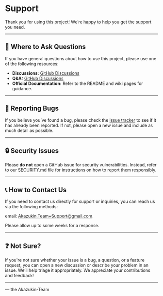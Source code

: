 # Support

Thank you for using this project! We’re happy to help you get the support you need.


---

## 💬 Where to Ask Questions

If you have general questions about how to use this project, please use one of the following resources:

- **Discussions:** [GitHub Discussions](https://github.com/Akazukin-Team/Annotation-Marker-Library/discussions)
- **Q&A:** [GitHub Discussions](https://github.com/Akazukin-Team/Annotation-Marker-Library/discussions)
- **Official Documentation:** Refer to the README and wiki pages for guidance.

---

## 🐞 Reporting Bugs

If you believe you’ve found a bug,
please check the [issue tracker](https://github.com/Akazukin-Team/Annotation-Marker-Library/issues) to see if it has
already
been reported.
If not, please open a new issue and include as much detail as possible.


---

## 🔒 Security Issues

Please **do not** open a GitHub issue for security vulnerabilities.
Instead, refer to our [SECURITY.md](./SECURITY.md) file for instructions on how to report them responsibly.


---

## 📞 How to Contact Us

If you need to contact us directly for support or inquiries, you can reach us via the following methods:

email: [Akazukin.Team+Support@gmail.com](mailto:Akazukin.Team+Support@gmail.com).

Please allow up to some weeks for a response.


---

## ❓ Not Sure?

If you're not sure whether your issue is a bug, a question, or a feature request,
you can open a new discussion or describe your problem in an issue. We’ll help triage it appropriately.
We appreciate your contributions and feedback!


---

— the Akazukin-Team

